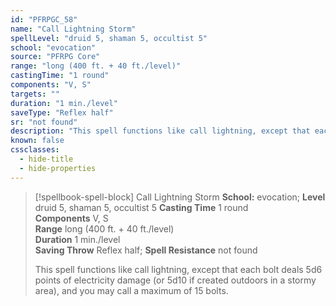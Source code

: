 ```yaml
---
id: "PFRPGC_58"
name: "Call Lightning Storm"
spellLevel: "druid 5, shaman 5, occultist 5"
school: "evocation"
source: "PFRPG Core"
range: "long (400 ft. + 40 ft./level)"
castingTime: "1 round"
components: "V, S"
targets: ""
duration: "1 min./level"
saveType: "Reflex half"
sr: "not found"
description: "This spell functions like call lightning, except that each bolt deals 5d6 points of electricity damage (or 5d10 if created outdoors in a stormy area), and you may call a maximum of 15 bolts."
known: false
cssclasses:
  - hide-title
  - hide-properties
---
```


> [!spellbook-spell-block] Call Lightning Storm
> **School:** evocation; **Level** druid 5, shaman 5, occultist 5
> **Casting Time** 1 round  
> **Components** V, S  
> **Range** long (400 ft. + 40 ft./level)  
> **Duration** 1 min./level  
> **Saving Throw** Reflex half; **Spell Resistance** not found
> 
> This spell functions like call lightning, except that each bolt deals 5d6 points of electricity damage (or 5d10 if created outdoors in a stormy area), and you may call a maximum of 15 bolts.